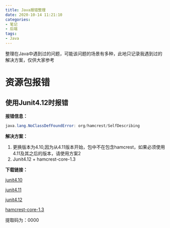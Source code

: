 ```yaml
---
title: Java报错整理
date: 2020-10-14 11:21:10
categories:
- 笔记
- 后端
tags:
- Java
---
```


整理在Java中遇到过的问题，可能该问题的场景有多种，此地只记录我遇到过的解决方案，仅供大家参考

<!-- less -->

# 资源包报错

## 使用Junit4.12时报错

**报错信息：**

```java
java.lang.NoClassDefFoundError: org/hamcrest/SelfDescribing
```

**解决方案：**

1. 更换版本为4.10,因为从4.11版本开始，包中不在包含hamcrest，如果必须使用4.11及其之后的版本，请使用方案2
2. Junit4.12 + hamcrest-core-1.3

**下载链接：**

[junit4.10](https://pan.baidu.com/s/1Ki365BCzJE4YRdmdxFTboQ)

[junit4.11](https://pan.baidu.com/s/1P5kIyxILtKrs0ZB-b_RX_g)

[junit4.12](https://pan.baidu.com/s/1wTsBM-7QAe6BpY7VVAM1Kw)

[hamcrest-core-1.3](https://pan.baidu.com/s/1YXlqpT8zB6Ly0wF8XdX-xQ)

提取码为：0000



